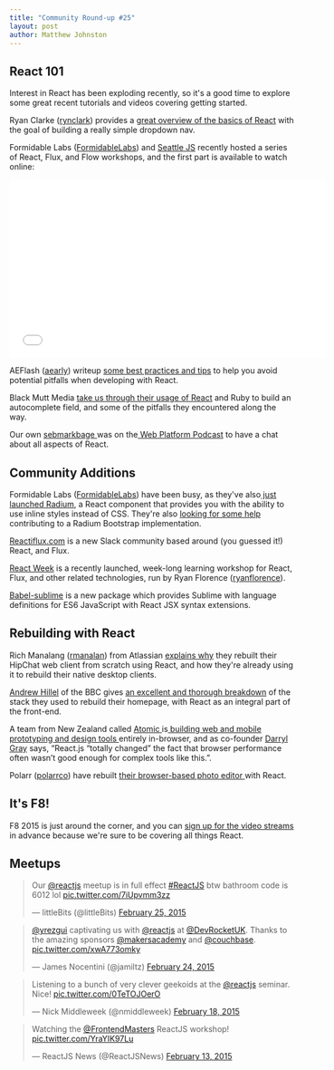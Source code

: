 ```yaml
---
title: "Community Round-up #25"
layout: post
author: Matthew Johnston
---
```


## React 101

Interest in React has been exploding recently, so it's a good time to explore some great recent tutorials and videos covering getting started. 

Ryan Clarke ([rynclark](https://github.com/rynclark)) provides a [great overview of the basics of React](http://ryanclark.me/getting-started-with-react/) with the goal of building a really simple dropdown nav. 

Formidable Labs ([FormidableLabs](https://github.com/FormidableLabs)) and [Seattle JS](http://www.meetup.com/seattlejs/) recently hosted a series of React, Flux, and Flow workshops, and the first part is available to watch online:

<iframe width="560" height="315" src="//www.youtube.com/embed/[Pd6Ub7Ju2RM](https://www.youtube.com/watch?v=Pd6Ub7Ju2RM)" frameborder="0" allowfullscreen></iframe>

AEFlash ([aearly](https://github.com/aearly)) writeup [some best practices and tips](http://aeflash.com/2015-02/react-tips-and-best-practices.html) to help you avoid potential pitfalls when developing with React. 

Black Mutt Media [take us through their usage of React](http://blackmuttmedia.com/blog/react-tmdb-api/) and Ruby to build an autocomplete field, and some of the pitfalls they encountered along the way.

Our own [sebmarkbage ](https://github.com/sebmarkbage)was on the[ Web Platform Podcast](http://thewebplatform.libsyn.com/31-building-with-reactjs) to have a chat about all aspects of React.

## Community Additions

Formidable Labs ([FormidableLabs](https://github.com/FormidableLabs)) have been busy, as they've also[ just launched Radium](http://projects.formidablelabs.com/radium/), a React component that provides you with the ability to use inline styles instead of CSS. They're also [looking for some help](http://projects.formidablelabs.com/radium-bootstrap/) contributing to a Radium Bootstrap implementation. 

[Reactiflux.com](http://reactiflux.com/) is a new Slack community based around (you guessed it!) React, and Flux. 

[React Week](http://reactweek.com/) is a recently launched, week-long learning workshop for React, Flux, and other related technologies, run by Ryan Florence ([ryanflorence](https://github.com/ryanflorence)). 

[Babel-sublime](https://github.com/babel/babel-sublime) is a new package which provides Sublime with language definitions for ES6 JavaScript with React JSX syntax extensions. 

## Rebuilding with React

Rich Manalang ([rmanalan](https://github.com/rmanalan)) from Atlassian [explains why](https://developer.atlassian.com/blog/2015/02/rebuilding-hipchat-with-react/) they rebuilt their HipChat web client from scratch using React, and how they're already using it to rebuild their native desktop clients. 

[Andrew Hillel](https://twitter.com/andyhillel) of the BBC gives [an excellent and thorough breakdown](http://www.bbc.co.uk/blogs/internet/entries/47a96d23-ae04-444e-808f-678e6809765d) of the stack they used to rebuild their homepage, with React as an integral part of the front-end. 

A team from New Zealand called [Atomic ](https://atomic.io/)is[ building web and mobile prototyping and design tools ](http://thenextweb.com/creativity/2015/02/19/meet-atomic-missing-tool-interface-design-thats-entirely-browser/)entirely in-browser, and as co-founder [Darryl Gray](http://twitter.com/darrylgray) says, “React.js “totally changed” the fact that browser performance often wasn’t good enough for complex tools like this.”.

Polarr ([polarrco](https://github.com/Polarrco)) have rebuilt [their browser-based photo editor ](http://polarrist.tumblr.com/post/111290422225/polarr-photo-editor-2-0-alpha-is-here)with React.

## It's F8!

F8 2015 is just around the corner, and you can [sign up for the video streams](https://www.fbf8.com/stream.html) in advance because we're sure to be covering all things React. 

## Meetups

<blockquote class="twitter-tweet" lang="en"><p>Our <a href="https://twitter.com/reactjs">@reactjs</a> meetup is in full effect <a href="https://twitter.com/hashtag/ReactJS?src=hash">#ReactJS</a> &#10;&#10;btw bathroom code is 6012 lol <a href="http://t.co/7iUpvmm3zz">pic.twitter.com/7iUpvmm3zz</a></p>&mdash; littleBits (@littleBits) <a href="https://twitter.com/littleBits/status/570373833028472832">February 25, 2015</a></blockquote>
<script async src="//platform.twitter.com/widgets.js" charset="utf-8"></script>

<blockquote class="twitter-tweet" lang="en"><p><a href="https://twitter.com/yrezgui">@yrezgui</a> captivating us with <a href="https://twitter.com/reactjs">@reactjs</a> at <a href="https://twitter.com/DevRocketUK">@DevRocketUK</a>. Thanks to the amazing sponsors <a href="https://twitter.com/makersacademy">@makersacademy</a> and <a href="https://twitter.com/couchbase">@couchbase</a>. <a href="http://t.co/xwA773omky">pic.twitter.com/xwA773omky</a></p>&mdash; James Nocentini (@jamiltz) <a href="https://twitter.com/jamiltz/status/570306188577001473">February 24, 2015</a></blockquote>
<script async src="//platform.twitter.com/widgets.js" charset="utf-8"></script>

<blockquote class="twitter-tweet" lang="en"><p>Listening to a bunch of very clever geekoids at the <a href="https://twitter.com/reactjs">@reactjs</a> seminar. Nice! <a href="http://t.co/0TeTOJOerO">pic.twitter.com/0TeTOJOerO</a></p>&mdash; Nick Middleweek (@nmiddleweek) <a href="https://twitter.com/nmiddleweek/status/568183658395394049">February 18, 2015</a></blockquote>
<script async src="//platform.twitter.com/widgets.js" charset="utf-8"></script>

<blockquote class="twitter-tweet" lang="en"><p>Watching the <a href="https://twitter.com/FrontendMasters">@FrontendMasters</a> ReactJS workshop! <a href="http://t.co/YraYIK97Lu">pic.twitter.com/YraYIK97Lu</a></p>&mdash; ReactJS News (@ReactJSNews) <a href="https://twitter.com/ReactJSNews/status/566269552112041985">February 13, 2015</a></blockquote>
<script async src="//platform.twitter.com/widgets.js" charset="utf-8"></script>
